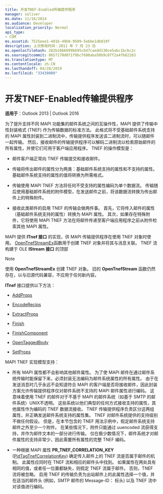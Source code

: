 ```yaml
---
title: 开发TNEF-Enabled传输提供程序
manager: soliver
ms.date: 11/16/2014
ms.audience: Developer
localization_priority: Normal
api_type:
- COM
ms.assetid: 7525eee1-4016-49b8-9509-5ebbe1db819f
description: 上次修改时间：2011 年 7 月 23 日
ms.openlocfilehash: 282b1866699b695c647caedd130ce5abc1bcbc2c
ms.sourcegitcommit: 8657170d071f9bcf680aba50b9c07f2a4fb82283
ms.translationtype: MT
ms.contentlocale: zh-CN
ms.lasthandoff: 04/28/2019
ms.locfileid: "33439000"
---
```

# <a name="developing-a-tnef-enabled-transport-provider"></a>开发TNEF-Enabled传输提供程序

  
  
**适用于**：Outlook 2013 | Outlook 2016 
  
为了提升支持不同 MAPI 功能集的邮件系统之间的互操作性，MAPI 提供了传输中性封装格式 (TNEF) 作为传输数据的标准方法。 此格式将不受基础邮件系统支持的 MAPI 属性封装到二进制流中，传输提供程序发送该二进制流时，可以随邮件一起传输。 然后，接收邮件的传输提供程序可以解码二进制流以检索原始邮件的所有属性，并使它们可用于客户端应用程序。 TNEF 的操作模型是：
  
- 邮件客户端正常向 TNEF 传输提交和接收邮件。
    
- 传输将传出邮件的属性分为两类：基础邮件系统支持的属性和不支持的属性。 基础邮件系统支持的属性的值将转换为所需格式。
    
- 传输使用 MAPI TNEF 方法将任何不受支持的属性编码为单个数据流。 传输随后使用基础邮件系统的附件模型，在发送邮件之前，将该数据流转换为传出邮件上的特殊附件。
    
- 接收此类邮件的启用 TNEF 的传输会做两件事。 首先，它将传入邮件的属性（基础邮件系统支持的属性）转换为 MAPI 属性。 其次，如果存在特殊附件，它将使用 MAPI TNEF 方法在将邮件传递至客户端应用程序之前从附件检索其他 MAPI 属性。
    
MAPI 提供 **ITnef 接口** 的实现，供 MAPI 传输提供程序在使用 TNEF 对象时使用。 [OpenTnefStreamEx](opentnefstreamex.md)函数用于创建 TNEF 对象并将其与消息关联。 TNEF 流构建于 OLE **IStream 接口** 的顶部 
  
> [!NOTE]
> 使用 **OpenTnefStreamEx** 创建 TNEF 对象。 旧的 **OpenTnefStream** 函数仍然存在，以与旧源代码兼容，不应用于任何新内容。 
  
**ITnef** 接口提供以下方法： 
  
- [AddProps](itnef-addprops.md)
    
- [EncodeRecips](itnef-encoderecips.md)
    
- [ExtractProps](itnef-extractprops.md)
    
- [Finish](itnef-finish.md)
    
- [FinishComponent](itnef-finishcomponent.md)
    
- [OpenTaggedBody](itnef-opentaggedbody.md)
    
- [SetProps](itnef-setprops.md)
    
MAPI TNEF 实现模型支持：
  
- 所有 MAPI 属性都不会影响其他邮件属性。 为了使 MAPI 邮件在通过邮件系统传输时能保留下来，必须封装无法编码为邮件系统属性的所有属性。 由于在发送消息时几乎永远不会知道符合 MAPI 的客户端是否将接收邮件，因此封装方案允许传输提供程序仅对邮件系统不支持的 MAPI 邮件属性进行编码。 这意味着使用 TNEF 的邮件对于不基于 MAPI 的邮件系统（如基于 SMTP 的邮件系统）UNIX不透明。 这些系统以他们典型的任何方式接收支持的属性，其他属性作为编码的 TNEF 数据流接收。 TNEF 传输提供程序负责区分这两组属性，并正确发送邮件系统支持的属性集。 TNEF 对邮件系统提供的支持级别不做任何假设。 但是，在本节包含的 TNEF 用法示例中，假定邮件系统支持邮件之外至少一个附件。 在某些情况下，附件只能通过 uuencoded 流获得支持，并作为邮件文本的一部分进行传输。 仅在极少数情况下，邮件系统才对邮件属性的支持非常少，因此需要所有属性的完整 TNEF 编码。
    
- 一种根据 MAPI 属性 **PR_TNEF_CORRELATION_KEY** ([PidTagTnefCorrelationKey](pidtagtnefcorrelationkey-canonical-property.md)) 确定传入邮件上的 TNEF 流是否属于邮件的机制。 此属性应同时在 TNEF 流和相应的邮件头中找到。 如果属性在两处具有相同的值，或者任一位置都缺失，则假定 TNEF 流属于邮件。 否则，TNEF 流将被忽略。 启用 TNEF 的传输负责为出站邮件上的此属性选择一个值，并在适当的邮件头 (例如，SMTP 邮件的 Message-ID： 标头) 以及 TNEF 流中对该值进行编码。
    

